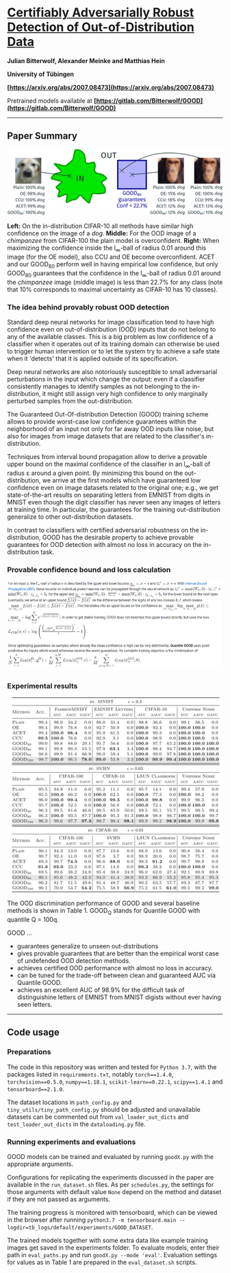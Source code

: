 # [Certifiably Adversarially Robust Detection of Out-of-Distribution Data](https://arxiv.org/abs/2007.08473)

**Julian Bitterwolf, Alexander Meinke and Matthias Hein**

**University of Tübingen**

**[https://arxiv.org/abs/2007.08473](https://arxiv.org/abs/2007.08473)**

Pretrained models available at **[https://gitlab.com/Bitterwolf/GOOD](https://gitlab.com/Bitterwolf/GOOD)**

---

## Paper Summary

![figure1.png](readme_imgs/figure1.png)

**Left:** On the in-distribution CIFAR-10 all methods have similar high confidence on the image of a *dog*. **Middle:** For the OOD image of a *chimpanzee* from CIFAR-100 the plain model is overconfident. **Right:** When maximizing the confidence inside the l<sub>&infin;</sub>-ball of radius 0.01 around this image (for the OE model), also CCU and OE become overconfident. ACET and our GOOD<sub>80</sub> perform well in having empirical low confidence, but only GOOD<sub>80</sub> guarantees that the confidence in the  l<sub>&infin;</sub>-ball of radius  0.01 around the *chimpanzee* image (middle image) is less than 22.7\% for any class (note that 10\% corresponds to maximal uncertainty as CIFAR-10 has 10 classes).

### The idea behind provably robust OOD detection

Standard deep neural networks for image classification tend to have high confidence even on out-of-distribution (OOD) inputs that do not belong to any of the available classes.
This is a big problem as low confidence of a classifier when it operates out of its training domain can otherwise be used to trigger human intervention or to let the system try to achieve a safe state when it 'detects' that it is applied outside of its specification.

Deep neural networks are also notoriously susceptible to small adversarial perturbations in the input which change the output: even if a classifier consistently manages to identify samples as not belonging to the in-distribution, it might still assign very high confidence to only marginally perturbed samples from the out-distribution.

The Guaranteed Out-Of-distribution Detection (GOOD) training scheme allows to provide worst-case low confidence guarantees within the neighborhood of an input not only for far away OOD inputs like noise, but also for images from image datasets that are related to the classifier's in-distribution.

Techniques from interval bound propagation allow to derive a provable upper bound on the maximal confidence of the classifier in an l<sub>&infin;</sub>-ball of radius &epsilon; around a given point. By minimizing this bound on the out-distribution, we arrive at the first models which have guaranteed low confidence even on image datasets related to the original one; e.g., we get state-of-the-art results on separating letters from EMNIST from digits in MNIST even though the digit classifier has never seen any images of letters at training time. In particular, the guarantees for the training out-distribution generalize to other out-distribution datasets.

In contrast to classifiers with certified adversarial robustness on the in-distribution, GOOD has the desirable property to achieve provable guarantees for OOD detection with almost no loss in accuracy on the in-distribution task.

### Provable confidence bound and loss calculation

![gitlab_method.png](readme_imgs/gitlab_method.png)

### Experimental results

![good_table1.png](readme_imgs/good_table1.png)

The OOD discrimination performance of GOOD and several baseline methods is shown in Table 1. GOOD<sub>Q</sub> stands for Quantile GOOD with quantile Q = 100q.

GOOD ...
* guarantees generalize to unseen out-distributions
* gives provable guarantees that are better than the empirical worst case of undefended OOD detection methods.
* achieves certified OOD performance with almost no loss in accuracy.
* can be tuned for the trade-off between clean and guaranteed AUC via Quantile GOOD.
* achieves an excellent AUC of 98.9% for the difficult task of distinguishine letters of EMNIST from MNIST digists without ever having seen letters.

---

## Code usage

### Preparations

The code in this repository was written and tested for `Python 3.7`, with the packages listed in `requirements.txt`, notably `torch==1.4.0`, `torchvision==0.5.0`, `numpy==1.18.1`, `scikit-learn==0.22.1`, `scipy==1.4.1` and `tensorboard==2.1.0`.

The dataset locations in `path_config.py` and `tiny_utils/tiny_path_config.py` should be adjusted and unavailable datasets can be commented out from `val_loader_out_dicts` and `test_loader_out_dicts` in the `dataloading.py` file.

### Running experiments and evaluations

GOOD models can be trained and evaluated by running `goodX.py` with the appropriate arguments.

Configurations for replicating the experiments discussed in the paper are available in the `run_dataset.sh` files.
As per `schedules.py`, the settings for those arguments with default value `None` depend on the method and dataset if they are not passed as arguments.

The training progress is monitored with tensorboard, which can be viewed in the browser after running `python3.7 -m tensorboard.main --logdir=tb_logs/default/experiments/GOOD_DATASET`.

The trained models together with some extra data like example training images get saved in the experiments folder.
To evaluate models, enter their path in `eval_paths.py` and run `goodX.py --mode 'eval'`. Evaluation settings for values as in Table 1 are prepared in the `eval_dataset.sh` scripts.
